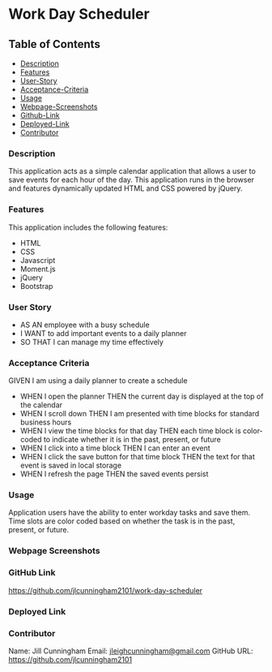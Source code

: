 # Work Day Scheduler

## Table of Contents

- [Description](#description)
- [Features](#features)
- [User-Story](#user-story)
- [Acceptance-Criteria](#acceptance-criteria)
- [Usage](#usage)
- [Webpage-Screenshots](#webpage-screenshots)
- [Github-Link](#github-link)
- [Deployed-Link](#deployed-link)
- [Contributor](#contributor)

### Description

This application acts as a simple calendar application that allows a user to save events for each hour of the day. This application runs in the browser and features dynamically updated HTML and CSS powered by jQuery.

### Features

This application includes the following features:

- HTML
- CSS
- Javascript
- Moment.js
- jQuery
- Bootstrap

### User Story

- AS AN employee with a busy schedule
- I WANT to add important events to a daily planner
- SO THAT I can manage my time effectively

### Acceptance Criteria

GIVEN I am using a daily planner to create a schedule

- WHEN I open the planner
  THEN the current day is displayed at the top of the calendar
- WHEN I scroll down
  THEN I am presented with time blocks for standard business hours
- WHEN I view the time blocks for that day
  THEN each time block is color-coded to indicate whether it is in the past, present, or future
- WHEN I click into a time block
  THEN I can enter an event
- WHEN I click the save button for that time block
  THEN the text for that event is saved in local storage
- WHEN I refresh the page
  THEN the saved events persist

### Usage

Application users have the ability to enter workday tasks and save them. Time slots are color coded based on whether the task is in the past, present, or future.

### Webpage Screenshots

### GitHub Link

https://github.com/jlcunningham2101/work-day-scheduler

### Deployed Link

### Contributor

Name: Jill Cunningham
Email: jleighcunningham@gmail.com
GitHub URL: https://github.com/jlcunningham2101
